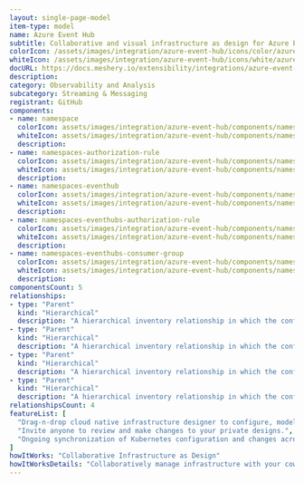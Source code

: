 ```yaml
---
layout: single-page-model
item-type: model
name: Azure Event Hub
subtitle: Collaborative and visual infrastructure as design for Azure Event Hub
colorIcon: /assets/images/integration/azure-event-hub/icons/color/azure-event-hub-color.svg
whiteIcon: /assets/images/integration/azure-event-hub/icons/white/azure-event-hub-white.svg
docURL: https://docs.meshery.io/extensibility/integrations/azure-event-hub
description: 
category: Observability and Analysis
subcategory: Streaming & Messaging
registrant: GitHub
components: 
- name: namespace
  colorIcon: assets/images/integration/azure-event-hub/components/namespace/icons/color/namespace-color.svg
  whiteIcon: assets/images/integration/azure-event-hub/components/namespace/icons/white/namespace-white.svg
  description: 
- name: namespaces-authorization-rule
  colorIcon: assets/images/integration/azure-event-hub/components/namespaces-authorization-rule/icons/color/namespaces-authorization-rule-color.svg
  whiteIcon: assets/images/integration/azure-event-hub/components/namespaces-authorization-rule/icons/white/namespaces-authorization-rule-white.svg
  description: 
- name: namespaces-eventhub
  colorIcon: assets/images/integration/azure-event-hub/components/namespaces-eventhub/icons/color/namespaces-eventhub-color.svg
  whiteIcon: assets/images/integration/azure-event-hub/components/namespaces-eventhub/icons/white/namespaces-eventhub-white.svg
  description: 
- name: namespaces-eventhubs-authorization-rule
  colorIcon: assets/images/integration/azure-event-hub/components/namespaces-eventhubs-authorization-rule/icons/color/namespaces-eventhubs-authorization-rule-color.svg
  whiteIcon: assets/images/integration/azure-event-hub/components/namespaces-eventhubs-authorization-rule/icons/white/namespaces-eventhubs-authorization-rule-white.svg
  description: 
- name: namespaces-eventhubs-consumer-group
  colorIcon: assets/images/integration/azure-event-hub/components/namespaces-eventhubs-consumer-group/icons/color/namespaces-eventhubs-consumer-group-color.svg
  whiteIcon: assets/images/integration/azure-event-hub/components/namespaces-eventhubs-consumer-group/icons/white/namespaces-eventhubs-consumer-group-white.svg
  description: 
componentsCount: 5
relationships: 
- type: "Parent"
  kind: "Hierarchical"
  description: "A hierarchical inventory relationship in which the configuration of (parent component) is patched with the configuration of (child component). "
- type: "Parent"
  kind: "Hierarchical"
  description: "A hierarchical inventory relationship in which the configuration of (parent component) is patched with the configuration of (child component). "
- type: "Parent"
  kind: "Hierarchical"
  description: "A hierarchical inventory relationship in which the configuration of (parent component) is patched with the configuration of (child component). "
- type: "Parent"
  kind: "Hierarchical"
  description: "A hierarchical inventory relationship in which the configuration of (parent component) is patched with the configuration of (child component). "
relationshipsCount: 4
featureList: [
  "Drag-n-drop cloud native infrastructure designer to configure, model, and deploy your workloads.",
  "Invite anyone to review and make changes to your private designs.",
  "Ongoing synchronization of Kubernetes configuration and changes across any number of clusters."
]
howItWorks: "Collaborative Infrastructure as Design"
howItWorksDetails: "Collaboratively manage infrastructure with your coworkers synchronously sharing the same designs."
---
```

